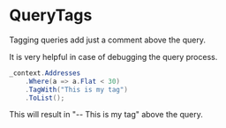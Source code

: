 ﻿# QueryTags

Tagging queries add just a comment above the query.

It is very helpful in case of debugging the query process.

```csharp
_context.Addresses
    .Where(a => a.Flat < 30)
    .TagWith("This is my tag") 
    .ToList();
```

This will result in "-- This is my tag" above the query.